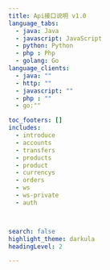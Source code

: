 ```yaml
---
title: Api接口说明 v1.0
language_tabs:
  - java: Java
  - javascript: JavaScript
  - python: Python
  - php : Php
  - golang: Go
language_clients:
  - java: ""
  - http: ""
  - javascript: ""
  - php : ""
  - go:""

toc_footers: []
includes:
  - introduce
  - accounts
  - transfers
  - products
  - product
  - currencys
  - orders
  - ws
  - ws-private
  - auth



search: false
highlight_theme: darkula
headingLevel: 2

---
```


